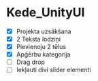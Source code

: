# Kede_UnityUI

- [x] Projekta uzsākšana
- [x] 2 Teksta lodziņi
- [x] Pievienoju 2 tēlus
- [x] Apģērbu kategorija
- [ ] Drag drop
- [ ] Iekļauti divi slider elementi
